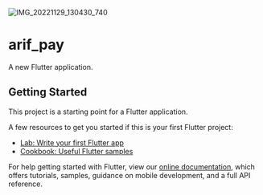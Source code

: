 
![IMG_20221129_130430_740](https://user-images.githubusercontent.com/93039426/204500930-0e117276-23d8-4e9f-a074-e80e8c28204c.jpg)
# arif_pay

A new Flutter application.

## Getting Started

This project is a starting point for a Flutter application.

A few resources to get you started if this is your first Flutter project:

- [Lab: Write your first Flutter app](https://flutter.dev/docs/get-started/codelab)
- [Cookbook: Useful Flutter samples](https://flutter.dev/docs/cookbook)

For help getting started with Flutter, view our
[online documentation](https://flutter.dev/docs), which offers tutorials,
samples, guidance on mobile development, and a full API reference.
